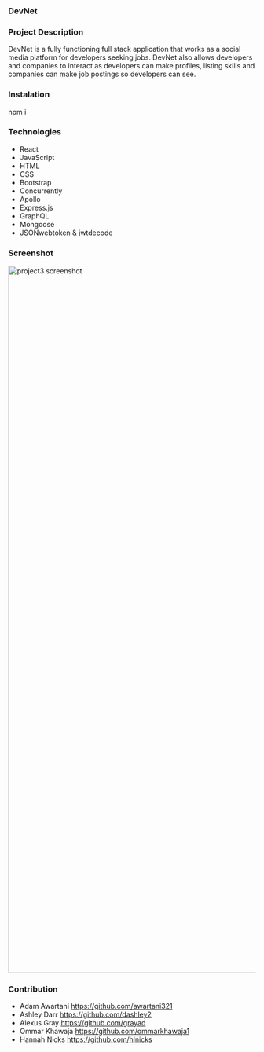 ### DevNet

### Project Description

DevNet is a fully functioning full stack application that works as a social media platform for developers seeking jobs. DevNet also allows developers and companies to interact as developers can make profiles, listing skills and companies can make job postings so developers can see.

### Instalation

npm i

### Technologies

- React
- JavaScript
- HTML
- CSS
- Bootstrap
- Concurrently
- Apollo
- Express.js
- GraphQL
- Mongoose
- JSONwebtoken & jwtdecode

### Screenshot

<img width="1440" alt="project3 screenshot" src="https://user-images.githubusercontent.com/103685355/191875352-61e5ec87-8bd2-4fea-b5de-63c43987dca6.png">

### Contribution

- Adam Awartani https://github.com/awartani321
- Ashley Darr https://github.com/dashley2
- Alexus Gray https://github.com/grayad
- Ommar Khawaja https://github.com/ommarkhawaja1
- Hannah Nicks https://github.com/hlnicks
